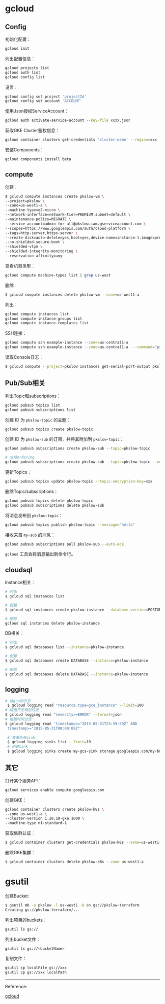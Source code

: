 # gcloud



## Config

初始化配置：

```bash
gcloud init
```



列出配置信息：

```bash
gcloud projects list
gcloud auth list
gcloud config list
```



设置：

```bash
gcloud config set project 'projectId'
gcloud config set account 'ACCOUNT'
```



使用Json授权ServiceAccount：

```bash
gcloud auth activate-service-account --key-file xxxx.json
```



获取GKE Cluster鉴权信息：

```bash
gcloud container clusters get-credentials 'cluster-name' --region=xxx
```



安装Components：

```bash
gcloud components install beta
```



## compute

创建：

```bash
$ gcloud compute instances create pkslow-vm \
--project=pkslow \
--zone=us-west1-a \
--machine-type=e2-micro \
--network-interface=network-tier=PREMIUM,subnet=default \
--maintenance-policy=MIGRATE \
--service-account=admin-for-all@pkslow.iam.gserviceaccount.com \
--scopes=https://www.googleapis.com/auth/cloud-platform \
--tags=http-server,https-server \
--create-disk=auto-delete=yes,boot=yes,device-name=instance-1,image=projects/centos-cloud/global/images/centos-8-v20211105,mode=rw,size=20,type=projects/pkslow/zones/us-west1-a/diskTypes/pd-standard \
--no-shielded-secure-boot \
--shielded-vtpm \
--shielded-integrity-monitoring \
--reservation-affinity=any
```

查看机器类型：

```bash
gcloud compute machine-types list | grep us-west
```



删除：

```bash
$ gcloud compute instances delete pkslow-vm --zone=us-west1-a
```



列出：

```bash
gcloud compute instances list
gcloud compute instance-groups list
gcloud compute instance-templates list
```



SSH连接：

```bash
gcloud compute ssh example-instance --zone=us-central1-a
gcloud compute ssh example-instance --zone=us-central1-a  --command="ps -ejH"
```



读取Console日志：

```bash
$ gcloud compute --project=pkslow instances get-serial-port-output pkslow-test --zone=us-west1-a --port=1
```





## Pub/Sub相关

列出Topic和subscriptions：

```bash
gcloud pubsub topics list
gcloud pubsub subscriptions list
```



创建 ID 为 `pkslow-topic` 的主题：

```bash
gcloud pubsub topics create pkslow-topic
```



创建 ID 为 `pkslow-sub` 的订阅，并将其附加到 `pkslow-topic`：

```bash
gcloud pubsub subscriptions create pkslow-sub --topic=pkslow-topic

# 支持ordering
gcloud pubsub subscriptions create pkslow-sub --topic=pkslow-topic --enable-message-ordering
```



更新Topics：

```bash
gcloud pubsub topics update pkslow-topic --topic-encryption-key=xxx
```



删除Topic/subscriptions：

```bash
gcloud pubsub topics delete pkslow-topic
gcloud pubsub subscriptions delete pkslow-sub
```





将消息发布到 `pkslow-topic`：

```bash
gcloud pubsub topics publish pkslow-topic --message="hello"
```



接收来自 `my-sub` 的消息：

```bash
gcloud pubsub subscriptions pull pkslow-sub --auto-ack
```

`gcloud` 工具会将消息输出到命令行。



## cloudsql

Instance相关：

```bash
# 列出
$ gcloud sql instances list

# 创建
$ gcloud sql instances create pkslow-instance --database-version=POSTGRES_9_6 --cpu=2 --memory=8GiB --zone=us-central1-a --root-password=password123

# 删除
gcloud sql instances delete pkslow-instance
```





DB相关：

```bash
# 列出
$ gcloud sql databases list --instance=pkslow-instance

# 创建
$ gcloud sql databases create DATABASE --instance=pkslow-instance

# 删除
$ gcloud sql databases delete DATABASE --instance=pkslow-instance
```



## logging



```bash
# 读gce的日志
 $ gcloud logging read "resource.type=gce_instance" --limit=100
# 根据日志级别过滤
$ gcloud logging read "severity>=ERROR" --format=json
# 根据时间过滤
$ gcloud logging read 'timestamp<="2015-05-31T23:59:59Z" AND
 timestamp>="2015-05-31T00:00:00Z"'
 
 # 查看所有sink
 $ gcloud logging sinks list --limit=10
 # 创建sink
 $ gcloud logging sinks create my-gcs-sink storage.googleapis.com/my-bucket --log-filter='logName="projects/my-project/appengine.googleapis.com%2Fsyslog"'
```

## 其它
打开某个服务API：

```bash
gcloud services enable compute.googleapis.com
```

创建GKE：

```bash
gcloud container clusters create pkslow-k8s \
--zone us-west1-a \
--cluster-version 1.20.10-gke.1600 \
--machine-type n1-standard-1
```

获取集群认证：

```bash
$ gcloud container clusters get-credentials pkslow-k8s --zone=us-west1-a
```

删除GKE集群：

```bash
$ gcloud container clusters delete pkslow-k8s --zone us-west1-a
```



# gsutil

创建Bucket:

```bash
$ gsutil mb -p pkslow -l us-west1 -b on gs://pkslow-terraform
Creating gs://pkslow-terraform/...
```



列出项目的buckets：

```bash
gsutil ls gs://
```

列出bucket文件：

```bash
gsutil ls gs://<bucketName>
```



复制文件：

```bash
gsutil cp localFile gs://xxx
gsutil cp gs://xxx localPath
```



---

Reference:

[gcloud](https://cloud.google.com/sdk/gcloud/reference)



